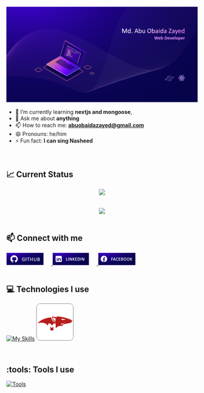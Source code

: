 <!-- ### Hi there 👋 -->


![banner](./images/github-web-developer-banner-01.png)


- 🌱 I’m currently learning **nextjs and mongoose**, 
- 💬 Ask me about **anything**
- 📫 How to reach me: **abuobaidazayed@gmail.com**
- 😄 Pronouns: he/him
- ⚡ Fun fact: **I can sing Nasheed**


</br>

## :chart_with_upwards_trend: Current Status
<p align="center">
<img width="75%" src="https://github-readme-streak-stats.herokuapp.com?user=abuabdullah23&theme=dark&hide_border=true&background=06044a&stroke=e4e3ff&fire=fbb040&sideLabels=92a4ff&currStreakNum=ff39ff&ring=f800ff&currStreakLabel=ff39ff&sideNums=92a4ff" />
</p>


</br>



<div align="center">
<img src="https://github-readme-stats.vercel.app/api/top-langs/?username=abuabdullah23&theme=algolia&background=06044a&hide_border=true" />
</div>



</br>

## :mailbox: Connect with me
<div align="left">
<a href="https://github.com/abuabdullah23" target="_blank">
<img src='./images/icons/github-web-developer-banner_github.png' alt=github style="margin-right: 20px;" />
</a>
<a href="https://www.linkedin.com/in/md-abu-obaida-zayed/" target="_blank">
<img src='./images/icons/github-web-developer-banner_linkedin.png' alt=linkedin style="margin-right: 20px;" />
</a>
<a href="https://www.facebook.com/abuobaidazayed" target="_blank">
<img src='./images/icons/github-web-developer-banner_facebook.png' alt=facebook style="margin-right: 20px;" />
</a>
</div>


</br>

## :computer: Technologies I use
[![My Skills](https://skillicons.dev/icons?i=html,css,js,tailwind,bootstrap,firebase,react,nodejs,express,mongodb)](https://skillicons.dev)
<img style="border: 1px gray solid; background:#ededed; border-radius:10px" src="./images/icons/icons8-mongoose.svg"/>


</br>

## :tools: Tools I use
[![Tools](https://skillicons.dev/icons?i=vscode,figma,ps,ai,xd)](https://skillicons.dev)


<!-- Here are some ideas to get you started:

- 🔭 I’m currently working on ...
- 🌱 I’m currently learning ...
- 👯 I’m looking to collaborate on ...
- 🤔 I’m looking for help with ...
- 💬 Ask me about ...
- 📫 How to reach me: ...
- 😄 Pronouns: ...
- ⚡ Fun fact: ... -->


